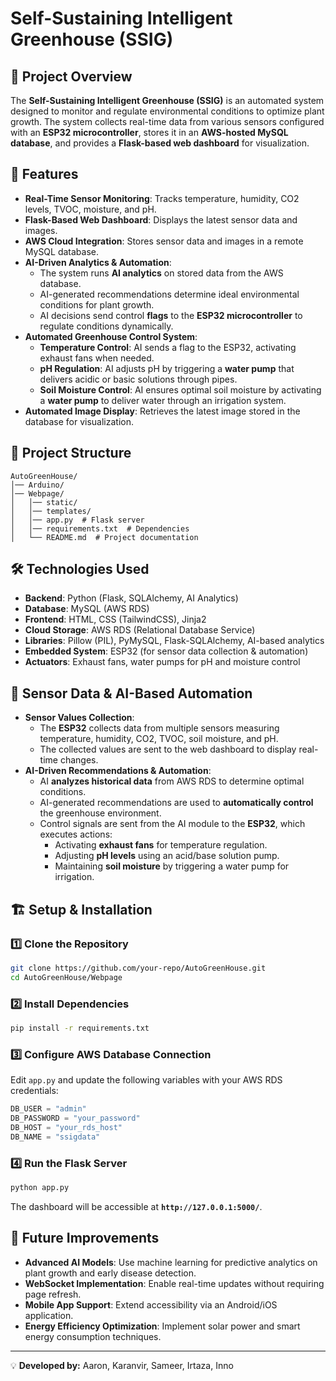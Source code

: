 # Self-Sustaining Intelligent Greenhouse (SSIG)

## 📌 Project Overview
The **Self-Sustaining Intelligent Greenhouse (SSIG)** is an automated system designed to monitor and regulate environmental conditions to optimize plant growth. The system collects real-time data from various sensors configured with an **ESP32 microcontroller**, stores it in an **AWS-hosted MySQL database**, and provides a **Flask-based web dashboard** for visualization. 

## 🚀 Features
- **Real-Time Sensor Monitoring**: Tracks temperature, humidity, CO2 levels, TVOC, moisture, and pH.
- **Flask-Based Web Dashboard**: Displays the latest sensor data and images.
- **AWS Cloud Integration**: Stores sensor data and images in a remote MySQL database.
- **AI-Driven Analytics & Automation**: 
  - The system runs **AI analytics** on stored data from the AWS database.
  - AI-generated recommendations determine ideal environmental conditions for plant growth.
  - AI decisions send control **flags** to the **ESP32 microcontroller** to regulate conditions dynamically.
- **Automated Greenhouse Control System**:
  - **Temperature Control**: AI sends a flag to the ESP32, activating exhaust fans when needed.
  - **pH Regulation**: AI adjusts pH by triggering a **water pump** that delivers acidic or basic solutions through pipes.
  - **Soil Moisture Control**: AI ensures optimal soil moisture by activating a **water pump** to deliver water through an irrigation system.
- **Automated Image Display**: Retrieves the latest image stored in the database for visualization.

## 📂 Project Structure
```
AutoGreenHouse/
│── Arduino/
│── Webpage/
│   │── static/
│   │── templates/
│   │── app.py  # Flask server
│   │── requirements.txt  # Dependencies
│   └── README.md  # Project documentation
```

## 🛠 Technologies Used
- **Backend**: Python (Flask, SQLAlchemy, AI Analytics)
- **Database**: MySQL (AWS RDS)
- **Frontend**: HTML, CSS (TailwindCSS), Jinja2
- **Cloud Storage**: AWS RDS (Relational Database Service)
- **Libraries**: Pillow (PIL), PyMySQL, Flask-SQLAlchemy, AI-based analytics
- **Embedded System**: ESP32 (for sensor data collection & automation)
- **Actuators**: Exhaust fans, water pumps for pH and moisture control

## 📡 Sensor Data & AI-Based Automation
- **Sensor Values Collection**:
  - The **ESP32** collects data from multiple sensors measuring temperature, humidity, CO2, TVOC, soil moisture, and pH.
  - The collected values are sent to the web dashboard to display real-time changes.
- **AI-Driven Recommendations & Automation**:
  - AI **analyzes historical data** from AWS RDS to determine optimal conditions.
  - AI-generated recommendations are used to **automatically control** the greenhouse environment.
  - Control signals are sent from the AI module to the **ESP32**, which executes actions:
    - Activating **exhaust fans** for temperature regulation.
    - Adjusting **pH levels** using an acid/base solution pump.
    - Maintaining **soil moisture** by triggering a water pump for irrigation.

## 🏗 Setup & Installation
### 1️⃣ Clone the Repository
```sh
git clone https://github.com/your-repo/AutoGreenHouse.git
cd AutoGreenHouse/Webpage
```

### 2️⃣ Install Dependencies
```sh
pip install -r requirements.txt
```

### 3️⃣ Configure AWS Database Connection
Edit `app.py` and update the following variables with your AWS RDS credentials:
```python
DB_USER = "admin"
DB_PASSWORD = "your_password"
DB_HOST = "your_rds_host"
DB_NAME = "ssigdata"
```

### 4️⃣ Run the Flask Server
```sh
python app.py
```
The dashboard will be accessible at **`http://127.0.0.1:5000/`**.

## 🌱 Future Improvements
- **Advanced AI Models**: Use machine learning for predictive analytics on plant growth and early disease detection.
- **WebSocket Implementation**: Enable real-time updates without requiring page refresh.
- **Mobile App Support**: Extend accessibility via an Android/iOS application.
- **Energy Efficiency Optimization**: Implement solar power and smart energy consumption techniques.

---

💡 **Developed by:** Aaron, Karanvir, Sameer, Irtaza, Inno

